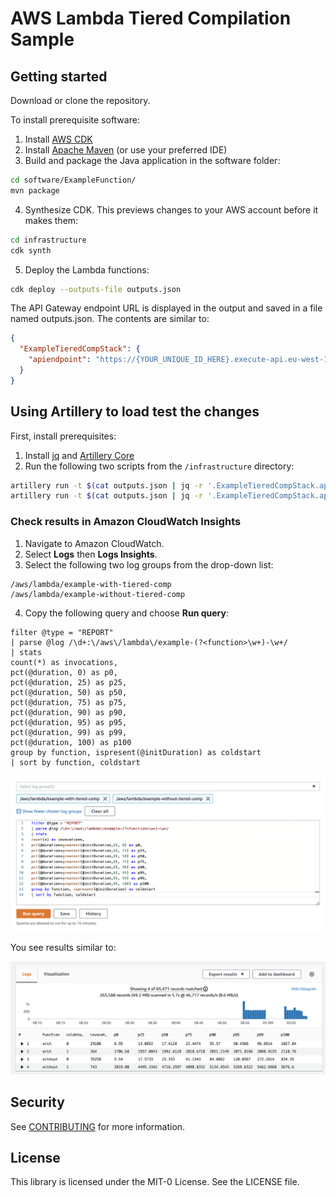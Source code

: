 # AWS Lambda Tiered Compilation Sample

## Getting started

Download or clone the repository.

To install prerequisite software:

1. Install [AWS CDK](https://docs.aws.amazon.com/cdk/latest/guide/getting_started.html)
2. Install [Apache Maven](https://maven.apache.org/install.html) (or use your preferred IDE)
3. Build and package the Java application in the software folder:

```bash
cd software/ExampleFunction/
mvn package
```

4. Synthesize CDK. This previews changes to your AWS account before it makes them:

```bash
cd infrastructure
cdk synth
```

5. Deploy the Lambda functions:

```bash
cdk deploy --outputs-file outputs.json
```

The API Gateway endpoint URL is displayed in the output and saved in a file named outputs.json. The contents are similar to:

```json
{
  "ExampleTieredCompStack": {
    "apiendpoint": "https://{YOUR_UNIQUE_ID_HERE}.execute-api.eu-west-1.amazonaws.com"
  }
}
```

## Using Artillery to load test the changes

First, install prerequisites:

1. Install [jq](https://stedolan.github.io/jq/) and [Artillery Core](https://artillery.io/docs/guides/getting-started/installing-artillery.html)
2. Run the following two scripts from the `/infrastructure` directory:

```bash
artillery run -t $(cat outputs.json | jq -r '.ExampleTieredCompStack.apiendpoint') -v '{ "url": "/without" }' loadtest.yml
artillery run -t $(cat outputs.json | jq -r '.ExampleTieredCompStack.apiendpoint') -v '{ "url": "/with" }' loadtest.yml
```

### Check results in Amazon CloudWatch Insights

1. Navigate to Amazon CloudWatch. 
2. Select **Logs** then **Logs Insights**.
3. Select the following two log groups from the drop-down list:

```
/aws/lambda/example-with-tiered-comp
/aws/lambda/example-without-tiered-comp
```

4. Copy the following query and choose **Run query**:

```
filter @type = "REPORT"
| parse @log /\d+:\/aws\/lambda\/example-(?<function>\w+)-\w+/
| stats
count(*) as invocations,
pct(@duration, 0) as p0,
pct(@duration, 25) as p25,
pct(@duration, 50) as p50,
pct(@duration, 75) as p75,
pct(@duration, 90) as p90,
pct(@duration, 95) as p95,
pct(@duration, 99) as p99,
pct(@duration, 100) as p100
group by function, ispresent(@initDuration) as coldstart
| sort by function, coldstart
```

![Resuts](docs/insights-query.png)

You see results similar to:

![Resuts](docs/results.png)

## Security

See [CONTRIBUTING](CONTRIBUTING.md#security-issue-notifications) for more information.

## License

This library is licensed under the MIT-0 License. See the LICENSE file.

